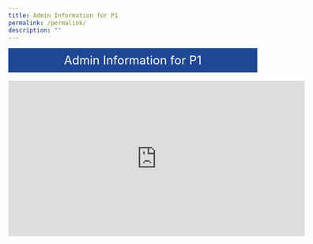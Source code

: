 ```yaml
---
title: Admin Information for P1
permalink: /permalink/
description: ""
---
```


  

<div style="background-color: #204795; color: #ffffff; font-size: 24px; padding: 10px; text-align: center;">Admin Information for P1</div><br>


<iframe width="600" height="315"src="https://www.youtube.com/embed/VycMYb22vgY" title="YouTube video player" frameborder="0" allow="accelerometer; autoplay; clipboard-write; encrypted-media; gyroscope; picture-in-picture; web-share" allowfullscreen></iframe>